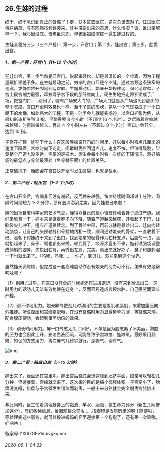 ## 26.生娃的过程
终于，终于见识到真正的宫缩了！走，扶本宫去医院，这次总该去对了。住进医院待在病房，只有阵痛按套路袭来，娃并没要出来的意思，什么情况？谁，谁出来解释一下，我心里没底。怪老臣失职，早该跟娘娘演练一遍生娃过程的。 


生娃全程分三步（三个产程）：第一步，开宫门；第二步，娃出宫；第三步，胎盘出宫。 


##### **1．第一产程：开宫门（11~12 个小时）**


迎娃出宫，第一步当然是开宫门。说起来轻松，却是最漫长的一个步骤，因为工程量跟扩建差不多。在生娃启动之前，娘亲的宫口只是个小缝，通过宫颈这条狭窄的走廊，才能豁然开朗地到达宫殿。生娃启动后，娘亲开始规律地、强劲地宫缩，子宫上段宫缩力最强，牵拉着子宫下段的肌纤维向上，硬生生地把走廊扩建成了广场，把宫门口……别闹了，哪有广场安大门的，广场入口就是从广场这头到那头的整个宽度，宫口开全时效果也一样。至于子宫的形状，是从一个气球变成了一个口朝下的水桶。如此伟大的工程，不是一时半会儿就能完成的。以宫口扩张为例，从最初形态扩张到 3 指，平均需要 8 个小时（不超过 16 个小时）。之后随着宫缩越来越强，时间越来越长，再过 4 个小时左右（不超过 8 个小时）宫口才会开全，达到 10 指。 


子宫在扩建，娃在干什么？在这段等娘亲开门的时间里，娃以每小时零点几厘米的速度下降着，宫缩时向下走走，间歇时再往回退点儿。速度不快，但值得鼓励，毕竟整个产道也没多远，需要的是技术。医生会每小时看一次娃的下降情况，测娃脑袋的最低点与骨盆最窄处（坐骨棘平面）的位置关系。 


正常情况下，胎膜会在宫口快开全时发生破裂，也就是破水。 


##### **2．第二产程：娃出宫（1~2 个小时）**


在宫口开全后，宫缩非但没有减轻，反而越来越强，每次持续时间超过 1 分钟，间隔时间缩短为 1~2 分钟，颇有汹涌澎湃之势，因为娃要出来啦！ 


娃的出场自带科学家的艺术气息，懂得以自己的最小径线转动着身子通过产道。我们来欣赏一下：娃本来是直着脖子向下降，随着产道越来越窄，娃收起了下巴，让脑袋尖儿冲下，适应产道继续走。到了骨盆中部，再前方就是骨盆出口，娃向内转动脑袋，让自己的头部轴线和骨盆轴线相一致，顺利通过娘亲的骨架。一直收着下巴、脸朝下的娃终于来到了出口，找到娘亲的耻骨作为杠杆支点，后脑勺一顶，脸就抬起来了，鼻子、嘴也都出来啦。轮到肩了，哎呀太宽出不来，娃转过脑袋调整成侧躺的姿势，先拱出右肩，再秀出左肩，完美。肩出来就好办了，身子和腿刺溜一下也就出来了。「呜哇，呜哇……」你好，宝贝儿，欢迎来到这个世界。 


虽然娃天资聪颖，但完成这一套高难度动作没有娘亲的助力可不行。怎样有效地帮助娃呢？ 


（1）别用力过早。在宫口没开全的时候娃还在进进退退，没有来到骨盆出口，这时用力的话劲儿无法有效地使在娃身上，反而容易造成宫颈水肿、自己疲劳而延长产程。 


（2）别不停地用力。娘亲屏气使劲儿时动用的主要是腹肌和膈肌，来增加腹压向外推娃。听说腹压和宫缩更配哦，在没有宫缩时用力显得势单力薄，等宫缩来潮，配合腹压使劲，会起到事半功倍的效果。 


（3）别长时间用力。屏一口气憋太久了不好，不单是因为脸憋紫了不美丽，胸腔的压力也会因此上升，影响血液回流，可能导致子宫缺血、娃缺氧。最好采用频繁、短促的方式用力，每次屏气几秒钟就行，深吸气、深呼气。 


  



![img](https://pic3.zhimg.com/v2-8d30c631e9e9441989b055ecdd13e19e.webp)

  



##### **3．第三产程：胎盘出宫（5~15 分钟）**


娃出来了，胎盘还在宫里呢。娃出宫后宫底会迅速降到肚脐平面，娘亲可以轻松几分钟。但紧接着，宫缩就又来了，这次来的目的是缩小宫腔体积。子宫变小了，胎盘没变呀，胎盘与子宫壁发生错位而剥离，一般十来分钟就会完全脱离宫腔排出来。 


与此同时，医生忙着清理娃身上的黏液、羊水、胎脂，做生命力评分（新生儿阿普加评分），登记各种信息，给围观群众签名……按脚印是放病历里的啊！随便啦，等处理完这些事务，就可以投进妈妈的怀里迎接第一个抱抱了，还有第一次吸吮，好期待！ 


备案号:YX017GEv1mbvgBqmm


###### 2020-06-11 04:22

